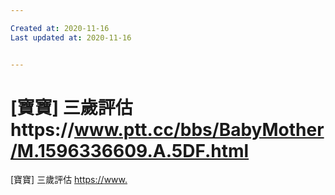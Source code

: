 ```yaml
---

Created at: 2020-11-16
Last updated at: 2020-11-16


---
```


# [寶寶] 三歲評估https://www.ptt.cc/bbs/BabyMother/M.1596336609.A.5DF.html


\[寶寶\] 三歲評估
<https://>[www.](http://www.ptt.cc/bbs/BabyMother/M.1596336609.A.5DF.html)

